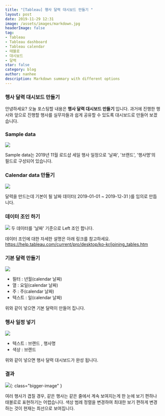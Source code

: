 ```yaml
---
title: "[Tableau] 행사 달력 대시보드 만들기 "
layout: post
date: 2019-11-29 12:31
image: /assets/images/markdown.jpg
headerImage: false
tag:
- Tableau
- Tableau dashboard
- Tableau calendar
- 태블로
- 대시보드
- 달력
star: false
category: blog
author: nanhee
description: Markdown summary with different options
---
```


### 행사 달력 대시보드 만들기
안녕하세요? 오늘 포스팅할 내용은 **행사 달력 대시보드 만들기** 입니다.
과거에 진행한 행사와 앞으로 진행할 행사를 실무자들과 쉽게 공유할 수 있도록 대시보드로 만들어 보겠습니다.

### Sample data
![](https://github.com/nanheee/nanheee.github.io/blob/master/assets/dashboard/calendar_1.png?raw=true)

Sample data는 2019년 11월 로드샵 세일 행사 일정으로 '날짜', '브랜드', '행사명'의 필드로 구성되어 있습니다.

### Calendar data 만들기
![](https://github.com/nanheee/nanheee.github.io/blob/master/assets/dashboard/calendar_2.png?raw=true)

달력을 만드는데 기본이 될 날짜 데이터( 2019-01-01 ~ 2019-12-31 )를 임의로 만듭니다.

### 데이터 조인 하기
![](https://github.com/nanheee/nanheee.github.io/blob/master/assets/dashboard/calendar_3.png?raw=true)
두 데이터를 '날짜' 기준으로 Left 조인 합니다.

데이터 조인에 대한 자세한 설명은 아래 링크를 참고하세요.
<https://help.tableau.com/current/pro/desktop/ko-kr/joining_tables.htm>

### 기본 달력 만들기
![](https://github.com/nanheee/nanheee.github.io/blob/master/assets/dashboard/calendar_4.png?raw=true)

* 필터 : 년월(calendar 날짜)
* 열 : 요일(calendar 날짜)
* 주 : 주(calendar 날짜)
* 텍스트 : 일(calendar 날짜)

위와 같이 넣으면 기본 달력이 만들어 집니다.

### 행사 일정 넣기
![](https://github.com/nanheee/nanheee.github.io/blob/master/assets/dashboard/calendar_5.png?raw=true)

* 텍스트 : 브랜드 , 행사명
* 색상 : 브랜드

위와 같이 넣으면 행사 달력 대시보드가 완성 됩니다.

### 결과

![](https://github.com/nanheee/nanheee.github.io/blob/master/assets/dashboard/calendar_after.png?raw=true){: class="bigger-image" }

여러 행사가 겹칠 경우, 같은 행사는 같은 줄에서 계속 보여지는게 한 눈에 보기 편하나 태블로로 표현하기는 어렵습니다. 색상 범례 정렬을 변경하여 최대한 보기 편하게 변경하는 것이 현재는 최선으로 보여집니다.
